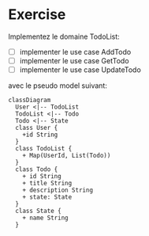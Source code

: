 # Exercise

Implementez le domaine TodoList:

- [ ] implementer le use case AddTodo
- [ ] implementer le use case GetTodo
- [ ] implementer le use case UpdateTodo

avec le pseudo model suivant:

```mermaid
classDiagram
  User <|-- TodoList
  TodoList <|-- Todo
  Todo <|-- State
  class User {
    +id String
  }
  class TodoList {
    + Map(UserId, List(Todo))
  }
  class Todo {
    + id String
    + title String
    + description String
    + state: State
  }
  class State {
    + name String
  }
```
